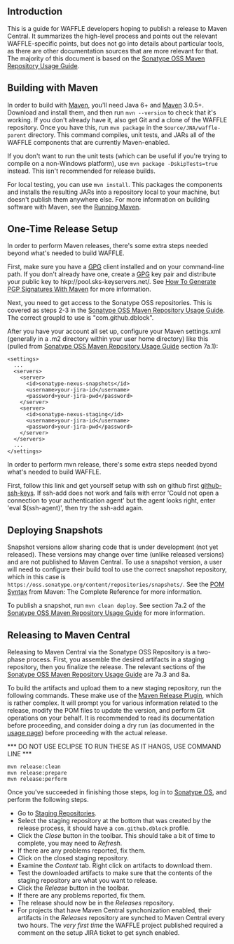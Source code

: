 Introduction
------------

This is a guide for WAFFLE developers hoping to publish a release to Maven Central.  It summarizes the high-level process and points out the relevant WAFFLE-specific points, but does not go into details about particular tools, as there are other documentation sources that are more relevant for that.  The majority of this document is based on the [Sonatype OSS Maven Repository Usage Guide][OSSGuide].

Building with Maven
-------------------

In order to build with [Maven][], you'll need Java 6+ and [Maven][] 3.0.5+.  Download and install them, and then run `mvn --version` to check that it's working.  If you don't already have it, also get Git and a clone of the WAFFLE repository.  Once you have this, run `mvn package` in the `Source/JNA/waffle-parent` directory.  This command compiles, unit tests, and JARs all of the WAFFLE components that are currently Maven-enabled.

If you don't want to run the unit tests (which can be useful if you're trying to compile on a non-Windows platform), use `mvn package -DskipTests=true` instead.  This isn't recommended for release builds.

For local testing, you can use `mvn install`.  This packages the components and installs the resulting JARs into a repository local to your machine, but doesn't publish them anywhere else.  For more information on building software with Maven, see the [Running Maven](http://maven.apache.org/run-maven/index.html).

One-Time Release Setup
----------------------

In order to perform Maven releases, there's some extra steps needed beyond what's needed to build WAFFLE.

First, make sure you have a [GPG][] client installed and on your command-line path.  If you don't already have one, create a [GPG][] key pair and distribute your public key to hkp://pool.sks-keyservers.net/.  See [How To Generate PGP Signatures With Maven](http://central.sonatype.org/pages/working-with-pgp-signatures.html) for more information.

Next, you need to get access to the Sonatype OSS repositories.  This is covered as steps 2-3 in the [Sonatype OSS Maven Repository Usage Guide][OSSGuide].  The correct groupId to use is "com.github.dblock".

After you have your account all set up, configure your Maven settings.xml (generally in a .m2 directory within your user home directory) like this (pulled from [Sonatype OSS Maven Repository Usage Guide][OSSGuide] section 7a.1):

    <settings>
      ...
      <servers>
        <server>
          <id>sonatype-nexus-snapshots</id>
          <username>your-jira-id</username>
          <password>your-jira-pwd</password>
        </server>
        <server>
          <id>sonatype-nexus-staging</id>
          <username>your-jira-id</username>
          <password>your-jira-pwd</password>
        </server>
      </servers>
      ...
    </settings>

In order to perform mvn release, there's some extra steps needed byond what's needed to build WAFFLE.

First, follow this link and get yourself setup with ssh on github first [github-ssh-keys].  If ssh-add does not work and fails 
with error 'Could not open a connection to your authentication agent' but the agent looks right, enter 'eval $(ssh-agent)', then try the ssh-add again.

Deploying Snapshots
-------------------

Snapshot versions allow sharing code that is under development (not yet released).  These versions may change over time (unlike released versions) and are not published to Maven Central.  To use a snapshot version, a user will need to configure their build tool to use the correct snapshot repository, which in this case is `https://oss.sonatype.org/content/repositories/snapshots/`.  See the [POM Syntax](http://www.sonatype.com/books/mvnref-book/reference/pom-relationships-sect-pom-syntax.html) from Maven: The Complete Reference for more information.

To publish a snapshot, run `mvn clean deploy`.  See section 7a.2 of the [Sonatype OSS Maven Repository Usage Guide][OSSGuide] for more information.

Releasing to Maven Central
--------------------------

Releasing to Maven Central via the Sonatype OSS Repository is a two-phase process.  First, you assemble the desired artifacts in a staging repository, then you finalize the release.  The relevant sections of the [Sonatype OSS Maven Repository Usage Guide][OSSGuide] are 7a.3 and 8a.

To build the artifacts and upload them to a new staging repository, run the following commands.  These make use of the [Maven Release Plugin][maven-release-plugin], which is rather complex.  It will prompt you for various information related to the release, modify the POM files to update the version, and perform Git operations on your behalf.  It is recommended to read its documentation before proceeding, and consider doing a dry run (as documented in the [usage page](http://maven.apache.org/plugins/maven-release-plugin/usage.html)) before proceeding with the actual release.

*** DO NOT USE ECLIPSE TO RUN THESE AS IT HANGS, USE COMMAND LINE ***

    mvn release:clean
    mvn release:prepare
    mvn release:perform

Once you've succeeded in finishing those steps, log in to [Sonatype OS](https://oss.sonatype.org/), and perform the following steps.

*   Go to [Staging Repositories](https://oss.sonatype.org/index.html#stagingRepositories).
*   Select the staging repository at the bottom that was created by the release process, it should have a `com.github.dblock` profile.
*   Click the *Close* button in the toolbar. This should take a bit of time to complete, you may need to *Refresh*.
*   If there are any problems reported, fix them.
*   Click on the closed staging repository.
*   Examine the *Content* tab. Right click on artifacts to download them.
*   Test the downloaded artifacts to make sure that the contents of the staging repository are what you want to release.
*   Click the *Release* button in the toolbar.
*   If there are any problems reported, fix them.
*   The release should now be in the *Releases* repository.
*   For projects that have Maven Central synchonization enabled, their artifacts in the *Releases* repository are synched to Maven Central every two hours. The *very first time* the WAFFLE project published required a comment on the setup JIRA ticket to get synch enabled.

[OSSGuide]: http://central.sonatype.org/pages/ossrh-guide.html
[Maven]: http://maven.apache.org/
[gpg]: http://www.gnupg.org/
[maven-release-plugin]: http://maven.apache.org/plugins/maven-release-plugin/
[github-ssh-keys]: https://help.github.com/articles/generating-ssh-keys/
